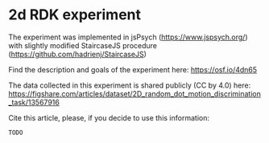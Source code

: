 # 2d RDK experiment

The experiment was implemented in jsPsych (https://www.jspsych.org/) with slightly modified StaircaseJS procedure (https://github.com/hadrienj/StaircaseJS)

Find the description and goals of the experiment here:
https://osf.io/4dn65

The data collected in this experiment is shared publicly (CC by 4.0) here:
https://figshare.com/articles/dataset/2D_random_dot_motion_discrimination_task/13567916

Cite this article, please, if you decide to use this information:

```
TODO
```

